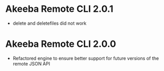 # Akeeba Remote CLI 2.0.1

* delete and deletefiles did not work

# Akeeba Remote CLI 2.0.0

* Refactored engine to ensure better support for future versions of the remote JSON API 
